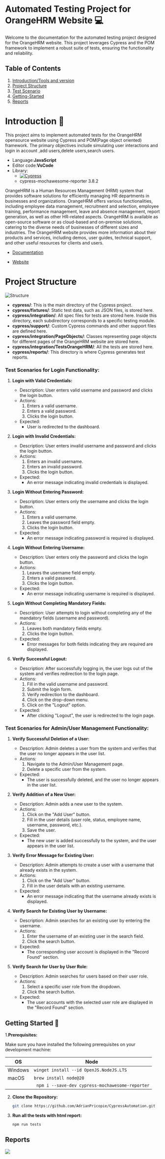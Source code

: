 # Automated Testing Project for OrangeHRM Website :computer:
Welcome to the documentation for the automated testing project designed for the OrangeHRM website. This project leverages Cypress and the POM framework to implement a robust suite of tests, ensuring the functionality and reliability.
## Table of Contents

1. [Introduction/Tools and version](#introduction-notebook)
2. [Project Structure](#project-structure)
3. [Test Scenario](#test-scenarios-for-login-functionality)
4. [Getting-Started](#getting-started--pushpin)
7. [Reports](#reports)

# Introduction :notebook:
 
This project aims to implement automated tests for the OrangeHRM opensource website using Cypress and POM(Page object oriented) framework. 
The primary objectives include simulating user interactions and login in account ,add users,delete users,search users.

- Language:**JavaScript**
- Editor code:**VsCode**
- Library:
  - [![Cypress](https://img.shields.io/npm/v/cypress?color=33ff99&label=cypress&logo=cypress&logoColor=33ff99&style=for-the-badge)](https://www.cypress.io)
  - cypress-mochawesome-reporter 3.8.2

OrangeHRM is a Human Resources Management (HRM) system that provides software solutions for efficiently managing HR departments in businesses and organizations.
OrangeHRM offers various functionalities, including employee data management, recruitment and selection, employee training, performance management, leave and absence management, report generation, as well as other HR-related aspects.
OrangeHRM is available as open-source software or as cloud-based and on-premise solutions, catering to the diverse needs of businesses of different sizes and industries. The OrangeHRM website provides more information about their 
products and services, including demos, user guides, technical support, and other useful resources for clients and users.

- [Documentation](https://www.orangehrm.com/assets/Files/Live-3-0User-Guide-For-Administrative-Users-v2.pdf)

- [Website](https://opensource-demo.orangehrmlive.com/web/index.php/auth/login)

# Project Structure 

![Structure](https://github.com/AdrianPricopie/CypressAutomation/blob/main/Screenshot%202024-03-24%20at%2023.36.16.png)

- **cypress/**: This is the main directory of the Cypress project.
- **cypress/fixtures/**: Static test data, such as JSON files, is stored here.
- **cypress/integration/**: All spec files for tests are stored here. Inside this directory, each subdirectory corresponds to a specific testing module.
- **cypress/support/**: Custom Cypress commands and other support files are defined here.
- **cypress/integration/PageObjects/**: Classes representing page objects for different pages of the OrangeHRM website are stored here.
- **cypress/integration/TestsOrangeHRM/**: All the tests are stored here.
- **cypress/reports/**: This directory is where Cypress generates test reports.


### Test Scenarios for Login Functionality:

1. **Login with Valid Credentials:**
   - Description: User enters valid username and password and clicks the login button.
   - Actions:
     1. Enters a valid username.
     2. Enters a valid password.
     3. Clicks the login button.
   - Expected:
     - User is redirected to the dashboard.

2. **Login with Invalid Credentials:**
   - Description: User enters invalid username and password and clicks the login button.
   - Actions:
     1. Enters an invalid username.
     2. Enters an invalid password.
     3. Clicks the login button.
   - Expected:
     - An error message indicating invalid credentials is displayed.

3. **Login Without Entering Password:**
   - Description: User enters only the username and clicks the login button.
   - Actions:
     1. Enters a valid username.
     2. Leaves the password field empty.
     3. Clicks the login button.
   - Expected:
     - An error message indicating password is required is displayed.

4. **Login Without Entering Username:**
   - Description: User enters only the password and clicks the login button.
   - Actions:
     1. Leaves the username field empty.
     2. Enters a valid password.
     3. Clicks the login button.
   - Expected:
     - An error message indicating username is required is displayed.

5. **Login Without Completing Mandatory Fields:**
   - Description: User attempts to login without completing any of the mandatory fields (username and password).
   - Actions:
     1. Leaves both mandatory fields empty.
     2. Clicks the login button.
   - Expected:
     - Error messages for both fields indicating they are required are displayed.
6. **Verify Successful Logout:**

   - Description: After successfully logging in, the user logs out of the system and verifies redirection to the login page.
   - Actions:
     1. Fill in the valid username and password.
     2. Submit the login form.
     3. Verify redirection to the dashboard.
     4. Click on the drop-down menu.
     5. Click on the "Logout" option.
   - Expected:
     - After clicking "Logout", the user is redirected to the login page.
    
### Test Scenarios for Admin/User Management Functionality:

1. **Verify Successful Deletion of a User:**
   - Description: Admin deletes a user from the system and verifies that the user no longer appears in the user list.
   - Actions:
     1. Navigate to the Admin/User Management page.
     2. Delete a specific user from the system.
   - Expected:
     - The user is successfully deleted, and the user no longer appears in the user list.

2. **Verify Addition of a New User:**
   - Description: Admin adds a new user to the system.
   - Actions:
     1. Click on the "Add User" button.
     2. Fill in the user details (user role, status, employee name, username, password, etc.).
     3. Save the user.
   - Expected:
     - The new user is added successfully to the system, and the user appears in the user list.

3. **Verify Error Message for Existing User:**
   - Description: Admin attempts to create a user with a username that already exists in the system.
   - Actions:
     1. Click on the "Add User" button.
     2. Fill in the user details with an existing username.
   - Expected:
     - An error message indicating that the username already exists is displayed.

4. **Verify Search for Existing User by Username:**
   - Description: Admin searches for an existing user by entering the username.
   - Actions:
     1. Enter the username of an existing user in the search field.
     2. Click the search button.
   - Expected:
     - The corresponding user account is displayed in the "Record Found" section.

5. **Verify Search for User by User Role:**
   - Description: Admin searches for users based on their user role.
   - Actions:
     1. Select a specific user role from the dropdown.
     2. Click the search button.
   - Expected:
     - The user accounts with the selected user role are displayed in the "Record Found" section.
    

## Getting Started  :pushpin:


1.**Prerequisites:**

Make sure you have installed the following prerequisites on your development machine:

| OS      | Node                                    |
| ------- | --------------------------------------- |
| Windows | `winget install --id OpenJS.NodeJS.LTS` |
| macOS   | `brew install node@20`    
|         | ` npm i --save-dev cypress-mochawesome-reporter`        |


2. **Clone the Repository:**

    ```bash
    git clone https://github.com/AdrianPricopie/CypressAutomation.git
    ```

4. **Run all the tests with html report:**

    ```bash
    npm run tests
    ```

## Reports

![](https://github.com/AdrianPricopie/CypressAutomation/blob/main/Screenshot%202024-03-24%20at%2022.45.34.png)





